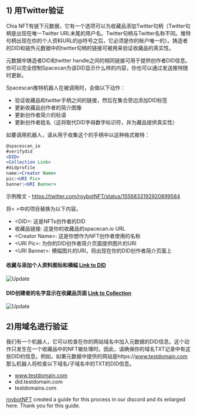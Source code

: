 ## 1) 用Twitter验证

Chia NFT有链下元数据，它有一个选项可以为收藏品添加Twitter句柄（Twitter句柄是出现在唯一Twitter URL末尾的用户名。Twitter句柄与Twitter名称不同。推特句柄出现在你的个人资料URL的@符号之后，它必须是你的帐户唯一的）。铸造者的DID和链外元数据中的twitter句柄的链接可被用来验证收藏品的真实性。

元数据中铸造者DID和twitter handle之间的相同链接可用于提供创作者DID信息。你可以完全控制Spacecan为该DID显示什么样的内容，你也可以通过发送推特随时更新。

Spacescan推特机器人在被调用时，会做以下动作：
- 验证收藏品和twitter手柄之间的链接，然后在集合旁边添加DID标签
- 更新收藏品创作者的简介图像
- 更新创作者简介的标语
- 更新创作者姓名（这将取代DID字母数字标识符，并为藏品提供真实性）

如要调用机器人，请从用于收集这个的手柄中以这种格式推特：

```jsx
@spacescan_io
#verifydid
<DID>
<Collection Link>
#didprofile
name:<Creator Name>
pic:<URI Pic>
banner:<URI Banner>
```

示例推文 - https://twitter.com/roybotNFT/status/1556833192920899584

将< >中的项目替换为以下内容。

- &lt;DID&gt;: 这是NFTs创作者的DID
- 收藏品链接: 这是你的收藏品的spacecan.io URL
- &lt;Creator Name&gt;: 这是你想作为NFT创作者使用的名称
- &lt;URI Pic&gt;: 为你的DID创作者简介页面提供图片的URI
- &lt;URI Banner&gt;: 横幅图片的URI，将出现在你的DID创作者简介页面上

#### 收藏与添加个人资料图标和横幅 [Link to DID](https://www.spacescan.io/xch/did/fe9bdb9a8e6825580d699faa6160fbd9d5d64a525ac49d174357d68ed0ae194e)

![Update](URI-Pic-and-Banner.jpg)

#### DID创建者的名字显示在收藏品页面 [Link to Collection](https://www.spacescan.io/xch/nft/collection/col129ph2rgr3r3f2znqe3x2xj7edhl7we0n3qzphsdf5q3hcr2gyfase5u9qg)
![Update](Creator-Name.jpg)

## 2)用域名进行验证

我们有一个机器人，它可以检查在你的网站域名中加入元数据的DID信息。这个动作只发生在一个收藏品中的NFT被处理时。因此，请确保你的域名TXT记录中有这些DID的信息。例如，如果元数据中提供的网站是https://www.testdomain.com 那么机器人将检查以下域名/子域名中的TXT的DID信息。
- www.testdomain.com
- did.testdomain.com
- testdomains.com

[roybotNFT](https://twitter.com/roybotNFT) created a guide for this process in our discord and its enlarged here.
Thank you for this guide.